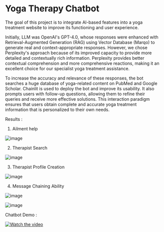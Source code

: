 <h1>Yoga Therapy Chatbot</h1> 

The goal of this project is to integrate AI-based features into a yoga treatment website to improve its functioning and user experience. 

Initially, LLM was OpenAI's GPT-4.0, whose responses were enhanced with Retrieval-Augmented Generation (RAG) using Vector Database (Marqo) to generate real and context-appropriate responses. 
However, we chose Perplexity's approach because of its improved capacity to provide more detailed and contextually rich information. 
Perplexity provides better contextual comprehension and more comprehensive reactions, making it an excellent choice for our specialist yoga treatment assistance.

To increase the accuracy and relevance of these responses, the bot searches a huge database of yoga-related content on PubMed and Google Scholar. Chainlit is used to deploy the bot and improve its usability. It also prompts users with follow-up questions, allowing them to refine their queries and receive more effective solutions. This interaction paradigm ensures that users obtain complete and accurate yoga treatment information that is personalized to their own needs.

Results :

1) Ailment help

![image](https://github.com/abhijeetgupta23/Chatbot-for-Yoga-Therapy/assets/16919762/fef3843e-0f68-49d5-bea4-c95f3bfa9713)

2) Therapist Search

![image](https://github.com/abhijeetgupta23/Chatbot-for-Yoga-Therapy/assets/16919762/eb845410-f032-4717-8f74-6e5c729fc50c)

3) Therapist Profile Creation

![image](https://github.com/abhijeetgupta23/Chatbot-for-Yoga-Therapy/assets/16919762/893cb8f8-29f6-48a7-8024-951357de7020)

4) Message Chaining Ability

![image](https://github.com/abhijeetgupta23/Chatbot-for-Yoga-Therapy/assets/16919762/cb449613-9dfd-4787-b509-8827b043cd52)

![image](https://github.com/abhijeetgupta23/Chatbot-for-Yoga-Therapy/assets/16919762/221f5e64-8af2-4457-990b-14b8d06a7e8e)

Chatbot Demo :

[![Watch the video](https://img.youtube.com/vi/Ye-XBZnbD3w/maxresdefault.jpg)](https://youtu.be/Ye-XBZnbD3w)
